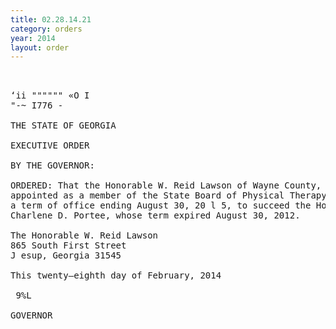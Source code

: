 ```yaml
---
title: 02.28.14.21
category: orders
year: 2014
layout: order
---
```


<pre> 

‘ii """""" «O I
"-~ I776 -

THE STATE OF GEORGIA

EXECUTIVE ORDER

BY THE GOVERNOR:

ORDERED: That the Honorable W. Reid Lawson of Wayne County, Georgia, is
appointed as a member of the State Board of Physical Therapy, for
a term of office ending August 30, 20 l 5, to succeed the Honorable
Charlene D. Portee, whose term expired August 30, 2012.

The Honorable W. Reid Lawson
865 South First Street
J esup, Georgia 31545

This twenty—eighth day of February, 2014

 9%L

GOVERNOR

</pre>
